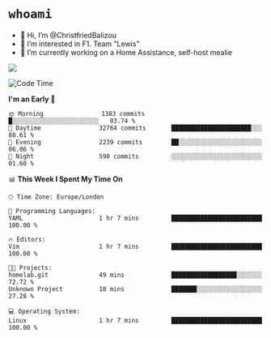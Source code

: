 # `whoami`

- 👋 Hi, I’m @ChristfriedBalizou
- 👀 I’m interested in F1. Team "Lewis"
- 🌱 I’m currently working on a Home Assistance, self-host mealie
<!--
- 💞️ I’m looking to collaborate on
- 📫 How to reach me /dev/stdin
-->


![](https://github-readme-stats.vercel.app/api?username=Christfriedbalizou&show_icons=true&hide_title=true&theme=solarized-dark&count_private=true&hide=stars)
<!-- 
  ![](https://github-readme-stats.vercel.app/api/top-langs/?username=Christfriedbalizou&show_icons=true&hide_title=true&theme=solarized-dark&layout=compact&show_icons=true&count_private=false)
-->


<!--START_SECTION:waka-->
![Code Time](http://img.shields.io/badge/Code%20Time-13%20hrs%2010%20mins-blue)

**I'm an Early 🐤** 

```text
🌞 Morning                1383 commits        █░░░░░░░░░░░░░░░░░░░░░░░░   03.74 % 
🌆 Daytime                32764 commits       ██████████████████████░░░   88.61 % 
🌃 Evening                2239 commits        ██░░░░░░░░░░░░░░░░░░░░░░░   06.06 % 
🌙 Night                  590 commits         ░░░░░░░░░░░░░░░░░░░░░░░░░   01.60 % 
```


📊 **This Week I Spent My Time On** 

```text
🕑︎ Time Zone: Europe/London

💬 Programming Languages: 
YAML                     1 hr 7 mins         █████████████████████████   100.00 % 

🔥 Editors: 
Vim                      1 hr 7 mins         █████████████████████████   100.00 % 

🐱‍💻 Projects: 
homelab.git              49 mins             ██████████████████░░░░░░░   72.72 % 
Unknown Project          18 mins             ███████░░░░░░░░░░░░░░░░░░   27.28 % 

💻 Operating System: 
Linux                    1 hr 7 mins         █████████████████████████   100.00 % 
```


<!--END_SECTION:waka-->


<!---
ChristfriedBalizou/ChristfriedBalizou is a ✨ special ✨ repository because its `README.md` (this file) appears on your GitHub profile.
You can click the Preview link to take a look at your changes.
--->
